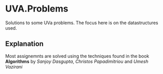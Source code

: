 # UVA.Problems
Solutions to some UVa problems. The focus here is on the datastructures used.
## Explanation
Most assignemnts are solved using the techniques found in the book **Algorithms** by *Sanjoy Dasgupta*, *Christos Papadimitriou* and *Umesh Vazirani*   
